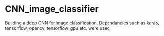 # CNN_image_classifier
Building a deep CNN for image classification.
Dependancies such as keras, tensorflow, opencv, tensorflow_gpu etc. were used.
